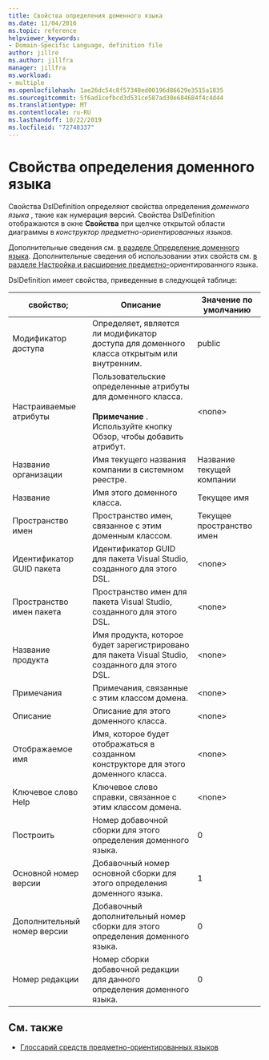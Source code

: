 ```yaml
---
title: Свойства определения доменного языка
ms.date: 11/04/2016
ms.topic: reference
helpviewer_keywords:
- Domain-Specific Language, definition file
author: jillre
ms.author: jillfra
manager: jillfra
ms.workload:
- multiple
ms.openlocfilehash: 1ae26dc54c8f57348ed00196d86629e3515a1835
ms.sourcegitcommit: 5f6ad1cefbcd3d531ce587ad30e684684f4c4d44
ms.translationtype: MT
ms.contentlocale: ru-RU
ms.lasthandoff: 10/22/2019
ms.locfileid: "72748337"
---
```

# <a name="properties-of-a-dsl-definition"></a>Свойства определения доменного языка
Свойства DslDefinition определяют свойства определения *доменного языка* , такие как нумерация версий. Свойства DslDefinition отображаются в окне **Свойства** при щелчке открытой области диаграммы в *конструктор предметно-ориентированных языков*.

 Дополнительные сведения см. [в разделе Определение доменного языка](../modeling/how-to-define-a-domain-specific-language.md). Дополнительные сведения об использовании этих свойств см. [в разделе Настройка и расширение предметно-](../modeling/customizing-and-extending-a-domain-specific-language.md)ориентированного языка.

 DslDefinition имеет свойства, приведенные в следующей таблице:

|свойство;|Описание|Значение по умолчанию|
|-|-|-|
|Модификатор доступа|Определяет, является ли модификатор доступа для доменного класса открытым или внутренним.|public|
|Настраиваемые атрибуты|Пользовательские определенные атрибуты для доменного класса.<br /><br /> **Примечание** . Используйте кнопку Обзор, чтобы добавить атрибут.|\<none>|
|Название организации|Имя текущего названия компании в системном реестре.|Название текущей компании|
|Название|Имя этого доменного класса.|Текущее имя|
|Пространство имен|Пространство имен, связанное с этим доменным классом.|Текущее пространство имен|
|Идентификатор GUID пакета|Идентификатор GUID для пакета Visual Studio, созданного для этого DSL.|\<none>|
|Пространство имен пакета|Пространство имен для пакета Visual Studio, созданного для этого DSL.|\<none>|
|Название продукта|Имя продукта, которое будет зарегистрировано для пакета Visual Studio, созданного для этого DSL.|\<none>|
|Примечания|Примечания, связанные с этим классом домена.|\<none>|
|Описание|Описание для этого доменного класса.|\<none>|
|Отображаемое имя|Имя, которое будет отображаться в созданном конструкторе для этого доменного класса.|\<none>|
|Ключевое слово Help|Ключевое слово справки, связанное с этим классом домена.|\<none>|
|Построить|Номер добавочной сборки для этого определения доменного языка.|0|
|Основной номер версии|Добавочный номер основной сборки для этого определения доменного языка.|1|
|Дополнительный номер версии|Добавочный дополнительный номер сборки для этого определения доменного языка.|0|
|Номер редакции|Номер сборки добавочной редакции для данного определения доменного языка.|0|

## <a name="see-also"></a>См. также

- [Глоссарий средств предметно-ориентированных языков](https://msdn.microsoft.com/ca5e84cb-a315-465c-be24-76aa3df276aa)